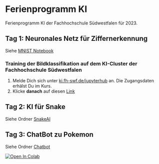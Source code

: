 # Ferienprogramm KI

Ferienprogramm KI der Fachhochschule Südwestfalen für 2023.

## Tag 1: Neuronales Netz für Ziffernerkennung
Siehe [MNIST Notebook](Bildklassifikation/MNIST.ipynb)

### Training der Bildklassifikation auf dem KI-Cluster der Fachhochschule Südwestfalen

1. Melde Dich sich unter [ki.fh-swf.de/jupyterhub](https://www.ki.fh-swf.de/jupyterhub) an. Die Zugangsdaten erhälst Du im Kurs.
2. Klicke **danach** auf diesen [Link](https://www.ki.fh-swf.de/jupyterhub/hub/user-redirect/git-pull?repo=https%3A%2F%2Fgithub.com%2Ffhswf%2FFerienkursKI.git&urlpath=lab%2Ftree%2FFerienkursKI.git%2FBildklassifikation%2FMNIST.ipynb&branch=main) 

## Tag 2: KI für Snake
Siehe Ordner [SnakeAI](SnakeAI)

## Tag 3: ChatBot zu Pokemon
Siehe Ordner [Chatbot](Chatbot)





[![Open In Colab](https://colab.research.google.com/assets/colab-badge.svg)](https://colab.research.google.com/github/fhswf/FerienkursKI/blob/main/Bildklassifikation/MNIST.ipynb)
